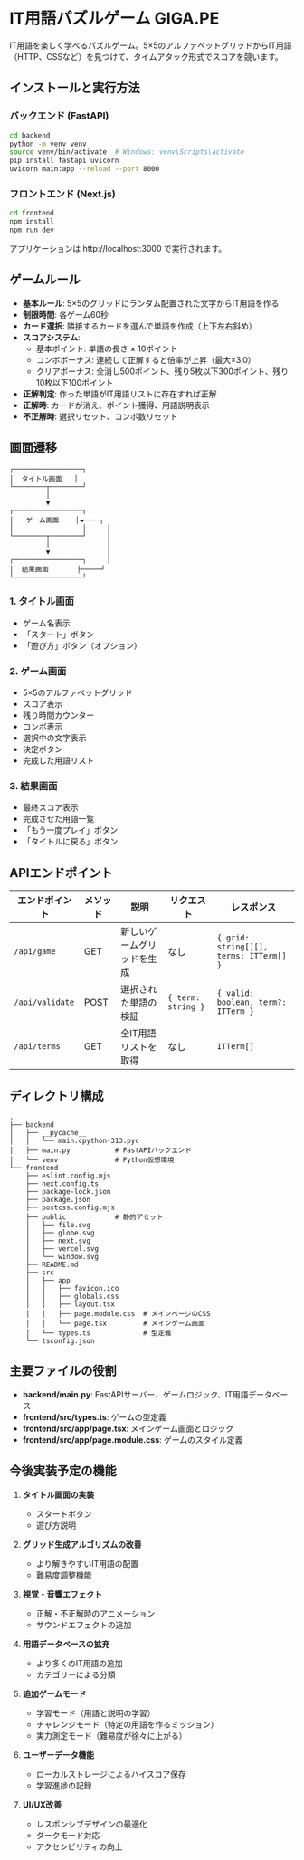 # IT用語パズルゲーム GIGA.PE

IT用語を楽しく学べるパズルゲーム。5×5のアルファベットグリッドからIT用語（HTTP、CSSなど）を見つけて、タイムアタック形式でスコアを競います。

## インストールと実行方法

### バックエンド (FastAPI)
```bash
cd backend
python -m venv venv
source venv/bin/activate  # Windows: venv\Scripts\activate
pip install fastapi uvicorn
uvicorn main:app --reload --port 8000
```

### フロントエンド (Next.js)
```bash
cd frontend
npm install
npm run dev
```

アプリケーションは http://localhost:3000 で実行されます。

## ゲームルール

- **基本ルール**: 5×5のグリッドにランダム配置された文字からIT用語を作る
- **制限時間**: 各ゲーム60秒
- **カード選択**: 隣接するカードを選んで単語を作成（上下左右斜め）
- **スコアシステム**:
  - 基本ポイント: 単語の長さ × 10ポイント
  - コンボボーナス: 連続して正解すると倍率が上昇（最大×3.0）
  - クリアボーナス: 全消し500ポイント、残り5枚以下300ポイント、残り10枚以下100ポイント
- **正解判定**: 作った単語がIT用語リストに存在すれば正解
- **正解時**: カードが消え、ポイント獲得、用語説明表示
- **不正解時**: 選択リセット、コンボ数リセット

## 画面遷移

```
┌─────────────────┐
│  タイトル画面   │
└────────┬────────┘
         │
         ▼
┌─────────────────┐
│   ゲーム画面    │◄────┐
│                 │     │
└────────┬────────┘     │
         │              │
         ▼              │
┌─────────────────┐     │
│  結果画面       ├─────┘
└─────────────────┘
```

### 1. タイトル画面
- ゲーム名表示
- 「スタート」ボタン
- 「遊び方」ボタン（オプション）

### 2. ゲーム画面
- 5×5のアルファベットグリッド
- スコア表示
- 残り時間カウンター
- コンボ表示
- 選択中の文字表示
- 決定ボタン
- 完成した用語リスト

### 3. 結果画面
- 最終スコア表示
- 完成させた用語一覧
- 「もう一度プレイ」ボタン
- 「タイトルに戻る」ボタン

## APIエンドポイント

| エンドポイント | メソッド | 説明 | リクエスト | レスポンス |
|-------------|---------|------|----------|-----------|
| `/api/game` | GET | 新しいゲームグリッドを生成 | なし | `{ grid: string[][], terms: ITTerm[] }` |
| `/api/validate` | POST | 選択された単語の検証 | `{ term: string }` | `{ valid: boolean, term?: ITTerm }` |
| `/api/terms` | GET | 全IT用語リストを取得 | なし | `ITTerm[]` |

## ディレクトリ構成

```
.
├── backend
│   ├── __pycache__
│   │   └── main.cpython-313.pyc
│   ├── main.py           # FastAPIバックエンド
│   └── venv              # Python仮想環境
└── frontend
    ├── eslint.config.mjs
    ├── next.config.ts
    ├── package-lock.json
    ├── package.json
    ├── postcss.config.mjs
    ├── public            # 静的アセット
    │   ├── file.svg
    │   ├── globe.svg
    │   ├── next.svg
    │   ├── vercel.svg
    │   └── window.svg
    ├── README.md
    ├── src
    │   ├── app
    │   │   ├── favicon.ico
    │   │   ├── globals.css
    │   │   ├── layout.tsx
    │   │   ├── page.module.css  # メインページのCSS
    │   │   └── page.tsx         # メインゲーム画面
    │   └── types.ts             # 型定義
    └── tsconfig.json
```

## 主要ファイルの役割

- **backend/main.py**: FastAPIサーバー、ゲームロジック、IT用語データベース
- **frontend/src/types.ts**: ゲームの型定義
- **frontend/src/app/page.tsx**: メインゲーム画面とロジック
- **frontend/src/app/page.module.css**: ゲームのスタイル定義

## 今後実装予定の機能

1. **タイトル画面の実装**
   - スタートボタン
   - 遊び方説明

2. **グリッド生成アルゴリズムの改善**
   - より解きやすいIT用語の配置
   - 難易度調整機能

3. **視覚・音響エフェクト**
   - 正解・不正解時のアニメーション
   - サウンドエフェクトの追加

4. **用語データベースの拡充**
   - より多くのIT用語の追加
   - カテゴリーによる分類

5. **追加ゲームモード**
   - 学習モード（用語と説明の学習）
   - チャレンジモード（特定の用語を作るミッション）
   - 実力測定モード（難易度が徐々に上がる）

6. **ユーザーデータ機能**
   - ローカルストレージによるハイスコア保存
   - 学習進捗の記録

7. **UI/UX改善**
   - レスポンシブデザインの最適化
   - ダークモード対応
   - アクセシビリティの向上
